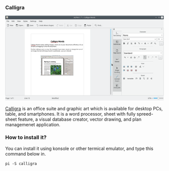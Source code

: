 ### Calligra

![Image disclaimer](/public/Images/calligra.png)

[Calligra](https://calligra.org/) is an  office suite and graphic art which is available for desktop PCs, table, and smartphones. It is a word processor, sheet with fully spreed-sheet feature, a visual database creator, vector drawing, and plan managemenet application.

### How to install it?
You can install it using konsole or other termical emulator, and type this command below in.
```
pi -S calligra
```
